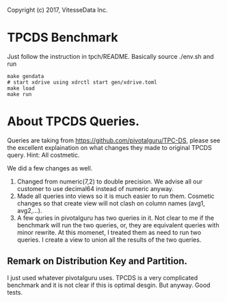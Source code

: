 Copyright (c) 2017, VitesseData Inc.  

# TPCDS Benchmark

Just follow the instruction in tpch/README.   Basically source ./env.sh and 
run
```
make gendata
# start xdrive using xdrctl start gen/xdrive.toml
make load
make run
```

# About TPCDS Queries.
Queries are taking from https://github.com/pivotalguru/TPC-DS, please see the
excellent explaination on what changes they made to original TPCDS query. 
Hint: All costmetic.

We did a few changes as well.
1. Changed from numeric(7,2) to double precision.   We advise all our customer to use decimal64 instead of numeric anyway.
2. Made all queries into views so it is much easier to run them.   Cosmetic changes so that create view will not clash
   on column names (avg1, avg2,...).   
3. A few quries in pivotalguru has two queries in it.  Not clear to me if the benchmark will run the two queries, or, they are equivalent queries with minor rewrite.   At this momenet, I treated them as need to run two queries.  I create a view to union all the results of the two queries.

## Remark on Distribution Key and Partition.
I just used whatever pivotalguru uses.   TPCDS is a very complicated benchmark and it is not clear if 
this is optimal desgin.   But anyway.   Good tests.

